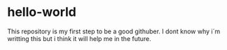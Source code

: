 # hello-world
This repository is my first step to be a good githuber.
I dont know why i´m writting this but i think it will help me in the future.
